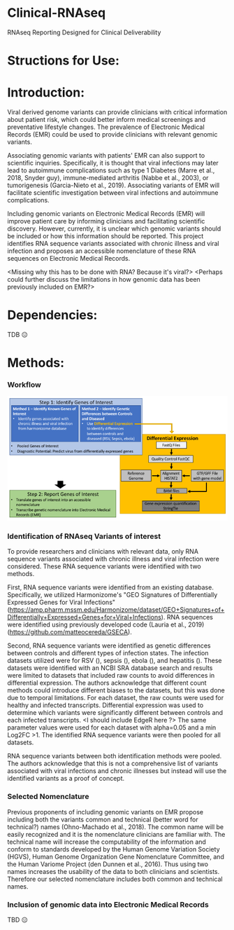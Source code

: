 # Clinical-RNAseq
RNAseq Reporting Designed for Clinical Deliverability
 
# Structions for Use:

# Introduction:
 
Viral derived genome variants can provide clinicians with critical information about patient risk, which could better inform medical screenings and preventative lifestyle changes.  The prevalence of Electronic Medical Records (EMR) could be used to provide clinicians with relevant genomic variants.
 
Associating genomic variants with patients' EMR can also support to scientific inquiries.  Specifically, it is thought that viral infections may later lead to autoimmune complications such as type 1 Diabetes (Marre et al., 2018, Snyder guy), immune-mediated arthritis (Nabbe et al., 2003), or tumorigenesis (Garcia-Nieto et al., 2019).  Associating variants of EMR will facilitate scientific investigation between viral infections and autoimmune complications.
 
Including genomic variants on Electronic Medical Records (EMR) will improve patient care by informing clinicians and facilitating scientific discovery.  However, currently, it is unclear which genomic variants should be included or how this information should be reported.  This project identifies RNA sequence variants associated with chronic illness and viral infection and proposes an accessible nomenclature of these RNA sequences on Electronic Medical Records.
 
<Missing why this has to be done with RNA? Because it's viral?>
<Perhaps could further discuss the limitations in how genomic data has been previously included on EMR?>
 
# Dependencies:
 
TDB :expressionless:
 
# Methods:

### Workflow
 
![RNAseq_WorkFlow](/RNAseq_WorkFlow.png)
 
### Identification of RNAseq Variants of interest
 
To provide researchers and clinicians with relevant data, only RNA sequence variants associated with chronic illness and viral infection were considered.  These RNA sequence variants were identified with two methods.
 
First, RNA sequence variants were identified from an existing database.  Specifically, we utilized Harmonizome's "GEO Signatures of Differentially Expressed Genes for Viral Infections" (https://amp.pharm.mssm.edu/Harmonizome/dataset/GEO+Signatures+of+Differentially+Expressed+Genes+for+Viral+Infections). RNA sequences were identified using previously developed code (Lauria et al., 2019)(https://github.com/matteocereda/GSECA).
 
Second, RNA sequence variants were identified as genetic differences between controls and different types of infection states.   The infection datasets utilized were for RSV (), sepsis (), ebola (), and hepatitis ().  These datasets were identified with an NCBI SRA database search and results were limited to datasets that included raw counts to avoid differences in differential expression.  The authors acknowledge that different count methods could introduce different biases to the datasets, but this was done due to temporal limitations. For each dataset, the raw counts were used for healthy and infected transcripts. Differential expression was used to determine which variants were significantly different between controls and each infected transcripts. <I should include EdgeR here ?>  The same parameter values were used for each dataset with alpha=0.05 and a min Log2FC >1. The identified RNA sequence variants were then pooled for all datasets.
 
RNA sequence variants between both identification methods were pooled.  The authors acknowledge that this is not a comprehensive list of variants associated with viral infections and chronic illnesses but instead will use the identified variants as a proof of concept.
 
### Selected Nomenclature
 
Previous proponents of including genomic variants on EMR propose including both the variants common and technical (better word for technical?) names (Ohno-Machado et al., 2018). The common name will be easily recognized and it is the nomenclature clinicians are familiar with. The technical name will increase the computability of the information and conform to standards developed by the Human Genome Variation Society (HGVS), Human Genome Organization Gene Nomenclature Committee, and the Human Variome Project
(den Dunnen et al., 2016).  Thus using two names increases the usability of the data to both clinicians and scientists.  Therefore our selected nomenclature includes both common and technical names.
 
### Inclusion of genomic data into Electronic Medical Records
 
TBD :expressionless:
